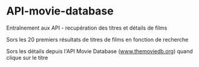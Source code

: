 # API-movie-database
Entraînement aux API - recupération des titres et détails de films

Sors les 20 premiers résultats de titres de films en fonction de recherche 

Sors les détails depuis l'API Movie Database (www.themoviedb.org) quand clique sur le titre
